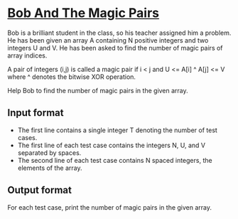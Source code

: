 # [Bob And The Magic Pairs][link]

Bob is a brilliant student in the class, so his teacher assigned him a problem. He has been given an array A containing N positive integers and two integers U and V. He has been asked to find the number of magic pairs of array indices.

A pair of integers (i,j) is called a magic pair if i < j and U <= A[i] ^ A[j] <= V where ^ denotes the bitwise XOR operation.

Help Bob to find the number of magic pairs in the given array.

## Input format

- The first line contains a single integer T denoting the number of test cases.
- The first line of each test case contains the integers N, U, and V separated by spaces.
- The second line of each test case contains N spaced integers, the elements of the array.

## Output format

For each test case, print the number of magic pairs in the given array.

[link]: https://www.hackerearth.com/practice/data-structures/advanced-data-structures/trie-keyword-tree/practice-problems/algorithm/bob-and-the-magic-pairs-9d0aea82/
